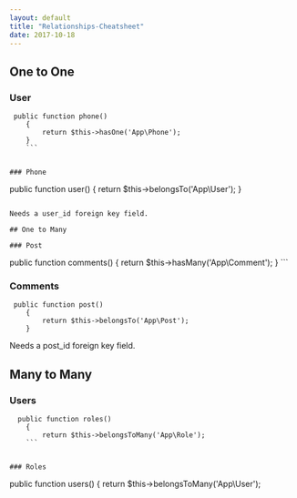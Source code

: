 ```yaml
---
layout: default
title: "Relationships-Cheatsheet"
date: 2017-10-18
---
```


## One to One

### User
```
 public function phone()
    {
        return $this->hasOne('App\Phone');
    }
    ```


### Phone
```
public function user()
    {
        return $this->belongsTo('App\User');
    }

```

Needs a user_id foreign key field.

## One to Many

### Post
```
  public function comments()
    {
        return $this->hasMany('App\Comment');
    }
    ```


### Comments
```
 public function post()
    {
        return $this->belongsTo('App\Post');
    }

```

Needs a post_id foreign key field.


## Many to Many

### Users
```
  public function roles()
    {
        return $this->belongsToMany('App\Role');
    ```


### Roles
```
 public function users()
    {
        return $this->belongsToMany('App\User');

```






